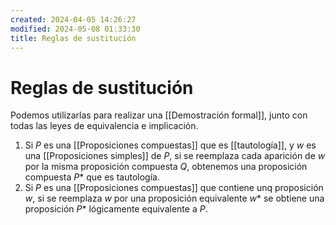 ```yaml
---
created: 2024-04-05 14:26:27
modified: 2024-05-08 01:33:30
title: Reglas de sustitución
---
```


# Reglas de sustitución

Podemos utilizarlas para realizar una [[Demostración formal]], junto con todas las leyes de equivalencia e implicación.

1. Si $P$ es una [[Proposiciones compuestas]] que es [[tautología]], y $w$ es una [[Proposiciones simples]] de $P$, si se reemplaza cada aparición de $w$ por la misma proposición compuesta $Q$, obtenemos una proposición compuesta $P*$ que es tautología.
2. Si $P$ es una [[Proposiciones compuestas]] que contiene unq proposición $w$, si se reemplaza $w$ por una proposición equivalente $w*$ se obtiene una proposición $P*$ lógicamente equivalente a $P$.
